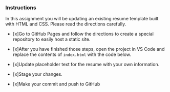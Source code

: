 ### Instructions
In this assignment you will be updating an existing resume template built with HTML and CSS. Please read the directions carefully.

- [x]Go to GitHub Pages and follow the directions to create a special repository to easily host a static site.

- [x]After you have finished those steps, open the project in VS Code and replace the contents of `index.html` with the code below.

- [x]Update placeholder text for the resume with your own information.

- [x]Stage your changes.

- [x]Make your commit and push to GitHub